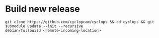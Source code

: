 # Build new release

```
git clone https://github.com/cyclopcam/cyclops && cd cyclops && git submodule update --init --recursive
debian/fullbuild <remote-incoming-location>
```
